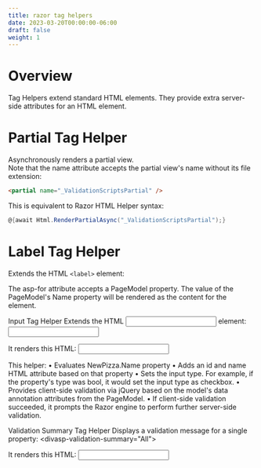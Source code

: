 ```yaml
---
title: razor tag helpers
date: 2023-03-20T00:00:00-06:00
draft: false
weight: 1
---
```


# Overview
Tag Helpers extend standard HTML elements.  They provide extra server-side attributes for an HTML element.

# Partial Tag Helper
Asynchronously renders a partial view.  
Note that the name attribute accepts the partial view's name without its file extension:
```html
<partial name="_ValidationScriptsPartial" />
```

This is equivalent to Razor HTML Helper syntax:
```cs
@{await Html.RenderPartialAsync("_ValidationScriptsPartial");}
```

# Label Tag Helper
Extends the HTML `<label>` element:
<label asp-for="NewPizza.Name" class="control-label"></label>

The asp-for attribute accepts a PageModel property.  The value of the PageModel's Name property will be rendered as the content for the <label> element.

Input Tag Helper
Extends the HTML <input> element:
<input asp-for="NewPizza.Name" class="form-control" />

It renders this HTML:
<input name="NewPizza.Name" class="form-control" id="NewPizza_Name" type="text" value="" data-val-required="The Name field is required." data-val="true">

This helper:
	• Evaluates NewPizza.Name property
	• Adds an id and name HTML attribute based on that property
	• Sets the input type.  For example, if the property's type was bool, it would set the input type as checkbox.
	• Provides client-side validation via jQuery based on the model's data annotation attributes from the PageModel.
	• If client-side validation succeeded, it prompts the Razor engine to perform further server-side validation.

Validation Summary Tag Helper
Displays a validation message for a single property:
<divasp-validation-summary="All"></div>

It renders this HTML:
<input name="NewPizza.Price" class="form-control" id="NewPizza_Price" type="text" value="" data-val-required="The Price field is required." data-val="true" data-val-range-min="0.01" data-val-range-max="9999.99" data-val-range="The field Price must be between 0.01 and 9999.99." data-val-number="The field Price must be a number.">
